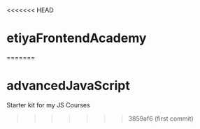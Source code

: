 <<<<<<< HEAD
# etiyaFrontendAcademy
=======
# advancedJavaScript
Starter kit for my JS Courses
>>>>>>> 3859af6 (first commit)
